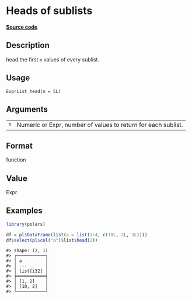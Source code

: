 
# Heads of sublists

[**Source code**](https://github.com/pola-rs/r-polars/tree/0580dbe189881934960c63979bf59fc3448a21dc/R/expr__list.R#L341)

## Description

head the first <code>n</code> values of every sublist.

## Usage

<pre><code class='language-R'>ExprList_head(n = 5L)
</code></pre>

## Arguments

<table>
<tr>
<td style="white-space: nowrap; font-family: monospace; vertical-align: top">
<code id="ExprList_head_:_n">n</code>
</td>
<td>
Numeric or Expr, number of values to return for each sublist.
</td>
</tr>
</table>

## Format

function

## Value

Expr

## Examples

``` r
library(polars)

df = pl$DataFrame(list(a = list(1:4, c(10L, 2L, 1L))))
df$select(pl$col("a")$list$head(2))
```

    #> shape: (2, 1)
    #> ┌───────────┐
    #> │ a         │
    #> │ ---       │
    #> │ list[i32] │
    #> ╞═══════════╡
    #> │ [1, 2]    │
    #> │ [10, 2]   │
    #> └───────────┘
